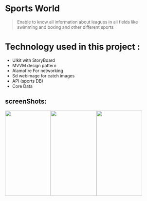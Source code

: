 # Sports World 
 >  Enable to know all information about leagues in all fields like swimming and boxing and other different sports 
 

# Technology  used in this project : 
- UIkit with StoryBoard
- MVVM design pattern 
- Alamofire For networking 
- Sd webimage for catch images 
- API (sports DB)
- Core Data 

## screenShots: 

<div style="display: flex; flex-direction: row;">
 <img align="center" src="https://user-images.githubusercontent.com/31698280/187800008-4f0642e0-2c2e-45fa-9e05-d19cf80cfa71.png" width="150" height="280" />
 <img align="center" src="https://user-images.githubusercontent.com/31698280/187801505-f0b6da08-8ed5-4187-b702-236b0627df15.png" width="150" height="280"/>
 <img align="center" src="https://user-images.githubusercontent.com/31698280/179005783-228ee953-7eac-450f-83db-1b24c59b6dd8.png" width="150" height="280"/>

</div>
